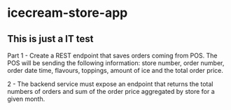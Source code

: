 # icecream-store-app

## This is just a IT test

Part 1 - Create a REST endpoint that saves orders coming from POS.
The POS will be sending the following information: store number, order number, order date time, flavours, toppings, amount of ice and the total order price.
 
2 - The backend service must expose an endpoint that returns the total numbers of orders and sum of the order price aggregated by store for a given month.
